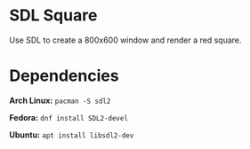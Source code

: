 # SDL Square

Use SDL to create a 800x600 window and render a red square.

# Dependencies

**Arch Linux:** `pacman -S sdl2`

**Fedora:** `dnf install SDL2-devel`

**Ubuntu:** `apt install libsdl2-dev`